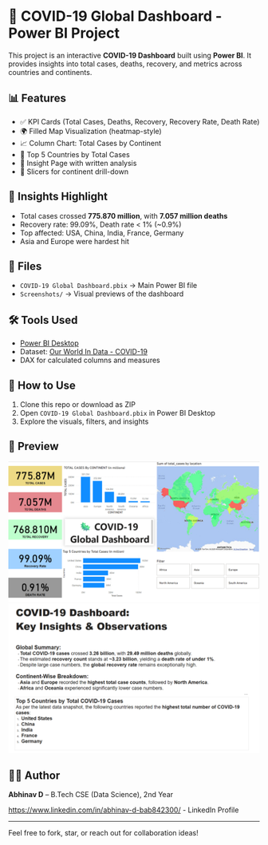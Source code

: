 # 🦠 COVID-19 Global Dashboard - Power BI Project

This project is an interactive **COVID-19 Dashboard** built using **Power BI**. It provides insights into total cases, deaths, recovery, and metrics across countries and continents.

## 📊 Features

- ✅ KPI Cards (Total Cases, Deaths, Recovery, Recovery Rate, Death Rate)
- 🌍 Filled Map Visualization (heatmap-style)
- 📈 Column Chart: Total Cases by Continent
- 📌 Top 5 Countries by Total Cases
- 📄 Insight Page with written analysis
- 🧠 Slicers for continent drill-down

## 🧠 Insights Highlight

- Total cases crossed **775.870 million**, with **7.057 million deaths**
- Recovery rate: 99.09%, Death rate < 1% (~0.9%)
- Top affected: USA, China, India, France, Germany
- Asia and Europe were hardest hit

## 📁 Files

- `COVID-19 Global Dashboard.pbix` → Main Power BI file
- `Screenshots/` → Visual previews of the dashboard

## 🛠 Tools Used

- [Power BI Desktop](https://powerbi.microsoft.com/)
- Dataset: [Our World In Data - COVID-19](https://ourworldindata.org/coronavirus)
- DAX for calculated columns and measures

## 🚀 How to Use

1. Clone this repo or download as ZIP
2. Open `COVID-19 Global Dashboard.pbix` in Power BI Desktop
3. Explore the visuals, filters, and insights

## 📸 Preview

![Dashboard View](Screenshots/Dashboard_View.png)
![Insights Page](Screenshots/Insights_View.png)

## 🧑‍💻 Author

**Abhinav D** – B.Tech CSE (Data Science), 2nd Year

https://www.linkedin.com/in/abhinav-d-bab842300/ - LinkedIn Profile

---

Feel free to fork, star, or reach out for collaboration ideas!
